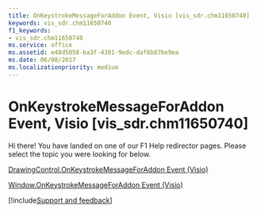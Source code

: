 ```yaml
---
title: OnKeystrokeMessageForAddon Event, Visio [vis_sdr.chm11650740]
keywords: vis_sdr.chm11650740
f1_keywords:
- vis_sdr.chm11650740
ms.service: office
ms.assetid: e48d5058-ba3f-4381-9edc-daf6b87be9ea
ms.date: 06/08/2017
ms.localizationpriority: medium
---
```



# OnKeystrokeMessageForAddon Event, Visio [vis_sdr.chm11650740]

Hi there! You have landed on one of our F1 Help redirector pages. Please select the topic you were looking for below.

[DrawingControl.OnKeystrokeMessageForAddon Event (Visio)](https://msdn.microsoft.com/library/84847fcb-0cb1-cade-38fb-20c01b1262df%28Office.15%29.aspx)

[Window.OnKeystrokeMessageForAddon Event (Visio)](https://msdn.microsoft.com/library/88f72b93-6ec3-2fd1-cc78-c18f82f1b13d%28Office.15%29.aspx)

[!include[Support and feedback](~/includes/feedback-boilerplate.md)]